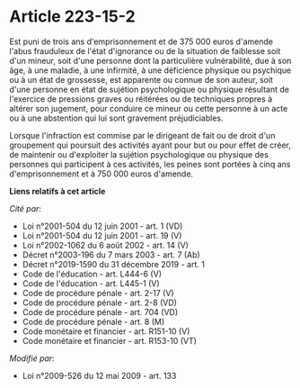# Article 223-15-2

Est puni de trois ans d'emprisonnement et de 375 000 euros d'amende l'abus frauduleux de l'état d'ignorance ou de la
situation de faiblesse soit d'un mineur, soit d'une personne dont la particulière vulnérabilité, due à son âge, à une
maladie, à une infirmité, à une déficience physique ou psychique ou à un état de grossesse, est apparente ou connue de son
auteur, soit d'une personne en état de sujétion psychologique ou physique résultant de l'exercice de pressions graves ou
réitérées ou de techniques propres à altérer son jugement, pour conduire ce mineur ou cette personne à un acte ou à une
abstention qui lui sont gravement préjudiciables. 

Lorsque l'infraction est commise par le dirigeant de fait ou de droit d'un groupement qui poursuit des activités ayant pour
but ou pour effet de créer, de maintenir ou d'exploiter la sujétion psychologique ou physique des personnes qui participent à
ces activités, les peines sont portées à cinq ans d'emprisonnement et à 750 000 euros d'amende.

**Liens relatifs à cet article**

_Cité par_:

  - Loi n°2001-504 du 12 juin 2001 - art. 1 (VD)
  - Loi n°2001-504 du 12 juin 2001 - art. 19 (V)
  - Loi n°2002-1062 du 6 août 2002 - art. 14 (V)
  - Décret n°2003-196 du 7 mars 2003 - art. 7 (Ab)
  - Décret n°2019-1590 du 31 décembre 2019 - art. 1
  - Code de l'éducation - art. L444-6 (V)
  - Code de l'éducation - art. L445-1 (V)
  - Code de procédure pénale - art. 2-17 (V)
  - Code de procédure pénale - art. 2-8 (VD)
  - Code de procédure pénale - art. 704 (VD)
  - Code de procédure pénale - art. 8 (M)
  - Code monétaire et financier - art. R151-10 (V)
  - Code monétaire et financier - art. R153-10 (VT)

_Modifié par_:

  - Loi n°2009-526 du 12 mai 2009 - art. 133
